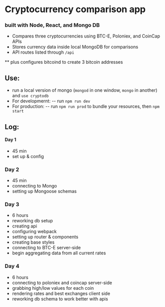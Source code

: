 # Cryptocurrency comparison app

### built with Node, React, and Mongo DB

- Compares three cryptocurrencies using BTC-E, Poloniex, and CoinCap APIs
- Stores currency data inside local MongoDB for comparisons
- API routes listed through `/api`

** plus configures bitcoind to create 3 bitcoin addresses

## Use:
- run a local version of mongo (`mongod` in one window, `mongo` in another) and `use cryptodb`
- For developmernt:
  -- run `npm run dev`
- For production:
  -- run `npm run prod` to bundle your resources, then `npm start`

## Log:
#### Day 1
- 45 min
- set up & config

### Day 2
- 45 min
- connecting to Mongo
- setting up Mongoose schemas

### Day 3
- 6 hours
- reworking db setup
- creating api
- configuring webpack
- setting up router & components
- creating base styles
- connecting to BTC-E server-side
- begin aggregating data from all current rates

### Day 4
- 6 hours
- connecting to poloniex and coincap server-side
- grabbing high/low values for each coin
- rendering rates and best exchanges client side
- reworking db schema to work better with apis
